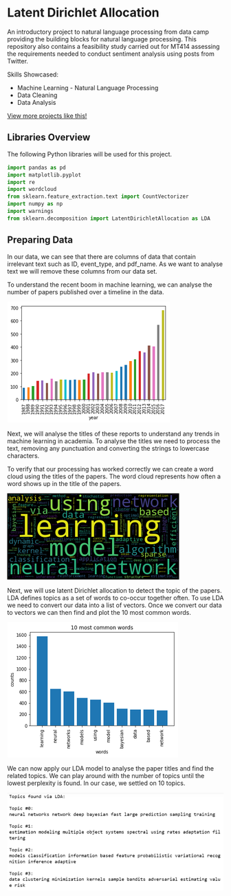 # Latent Dirichlet Allocation

An introductory project to natural language processing from data camp providing the building blocks for natural language processing. This repository also contains a feasibility study carried out for MT414 assessing the requirements needed to conduct sentiment analysis using posts from Twitter.

Skills Showcased:

-   Machine Learning - Natural Language Processing
-   Data Cleaning
-   Data Analysis

[View more projects like this!](https://cian-murray-doyle.github.io/)

## Libraries Overview

The following Python libraries will be used for this project.

``` python
import pandas as pd
import matplotlib.pyplot
import re
import wordcloud
from sklearn.feature_extraction.text import CountVectorizer
import numpy as np
import warnings
from sklearn.decomposition import LatentDirichletAllocation as LDA
```

## Preparing Data

In our data, we can see that there are columns of data that contain irrelevant text such as ID, event_type, and pdf_name. As we want to analyse text we will remove these columns from our data set.

To understand the recent boom in machine learning, we can analyse the number of papers published over a timeline in the data.

![](images/graph1.png)

Next, we will analyse the titles of these reports to understand any trends in machine learning in academia. To analyse the titles we need to process the text, removing any punctuation and converting the strings to lowercase characters.

To verify that our processing has worked correctly we can create a word cloud using the titles of the papers. The word cloud represents how often a word shows up in the title of the papers.

![](images/graph2.png)

Next, we will use latent Dirichlet allocation to detect the topic of the papers. LDA defines topics as a set of words to co-occur together often. To use LDA we need to convert our data into a list of vectors. Once we convert our data to vectors we can then find and plot the 10 most common words.

![](images/graph3.png)

We can now apply our LDA model to analyse the paper titles and find the related topics. We can play around with the number of topics until the lowest perplexity is found. In our case, we settled on 10 topics.

![](images/graph4.PNG)
